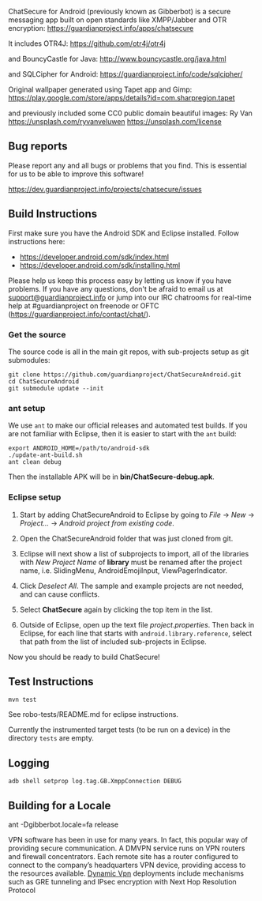 ChatSecure for Android (previously known as Gibberbot) is a secure messaging
app built on open standards like XMPP/Jabber and OTR encryption:
https://guardianproject.info/apps/chatsecure

It includes OTR4J:
https://github.com/otr4j/otr4j

and BouncyCastle for Java:
http://www.bouncycastle.org/java.html

and SQLCipher for Android:
https://guardianproject.info/code/sqlcipher/

Original wallpaper generated using Tapet app and Gimp:
https://play.google.com/store/apps/details?id=com.sharpregion.tapet

and previously included some CC0 public domain beautiful images:
Ry Van
https://unsplash.com/ryvanveluwen
https://unsplash.com/license

## Bug reports

Please report any and all bugs or problems that you find.  This is essential
for us to be able to improve this software!

https://dev.guardianproject.info/projects/chatsecure/issues


## Build Instructions

First make sure you have the Android SDK and Eclipse installed. Follow
instructions here:

* https://developer.android.com/sdk/index.html
* https://developer.android.com/sdk/installing.html

Please help us keep this process easy by letting us know if you have problems.
If you have any questions, don't be afraid to email us at
support@guardianproject.info or jump into our IRC chatrooms for real-time help
at #guardianproject on freenode or OFTC (https://guardianproject.info/contact/chat/).


### Get the source

The source code is all in the main git repos, with sub-projects setup as git
submodules:

    git clone https://github.com/guardianproject/ChatSecureAndroid.git
    cd ChatSecureAndroid
    git submodule update --init


### ant setup

We use `ant` to make our official releases and automated test builds.  If you
are not familiar with Eclipse, then it is easier to start with the `ant`
build:

    export ANDROID_HOME=/path/to/android-sdk
    ./update-ant-build.sh
    ant clean debug

Then the installable APK will be in **bin/ChatSecure-debug.apk**.


### Eclipse setup

1. Start by adding ChatSecureAndroid to Eclipse by going to _File_ -> _New_ ->
_Project..._ -> _Android project from existing code_.

2. Open the ChatSecureAndroid folder that was just cloned from git.

3. Eclipse will next show a list of subprojects to import, all of the
libraries with _New Project Name_ of **library** must be renamed after the
project name, i.e. SlidingMenu, AndroidEmojiInput, ViewPagerIndicator.

4. Click *Deselect All*.  The sample and example projects are not needed, and
can cause conflicts.

5. Select __ChatSecure__ again by clicking the top item in the list.

6. Outside of Eclipse, open up the text file _project.properties_.  Then back
in Eclipse, for each line that starts with `android.library.reference`, select
that path from the list of included sub-projects in Eclipse.

Now you should be ready to build ChatSecure!


## Test Instructions

`mvn test`

See robo-tests/README.md for eclipse instructions.

Currently the instrumented target tests (to be run on a device) in the directory `tests` are empty.


## Logging

`adb shell setprop log.tag.GB.XmppConnection DEBUG`


## Building for a Locale

ant -Dgibberbot.locale=fa release


VPN software has been in use for many years. In fact, this popular way of providing secure communication. A DMVPN service runs on VPN routers and firewall concentrators. Each remote site has a router configured to connect to the company’s headquarters VPN device, providing access to the resources available. [Dynamic Vpn](https://www.clearos.com/products/purchase/clearos-marketplace-apps/detail/cloud/Dynamic_VPN/) deployments include mechanisms such as GRE tunneling and IPsec encryption with Next Hop Resolution Protocol 
